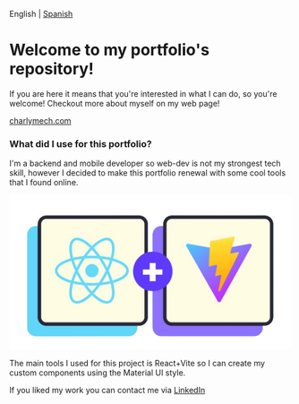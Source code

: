 English | [Spanish](./README.esp.md)

# Welcome to my portfolio's repository!

If you are here it means that you're interested in what I can do, so you're welcome! Checkout more about myself on my web page!

[charlymech.com](https://charlymech.com/)

### What did I use for this portfolio?

I'm a backend and mobile developer so web-dev is not my strongest tech skill, however I decided to make this portfolio renewal with some cool tools that I found online.

![React + Vite](public/react+vite.png)

The main tools I used for this project is React+Vite so I can create my custom components using the Material UI style.

If you liked my work you can contact me via [LinkedIn](https://www.linkedin.com/in/carlos-sanchez-recio-77a286243/)
